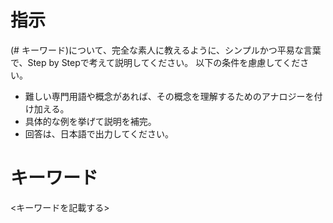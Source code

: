 # 指示
(# キーワード)について、完全な素人に教えるように、シンプルかつ平易な言葉で、Step by Stepで考えて説明してください。
以下の条件を慮慮してください。

- 難しい専門用語や概念があれば、その概念を理解するためのアナロジーを付け加える。
- 具体的な例を挙げて説明を補完。
- 回答は、日本語で出力してください。


# キーワード
<キーワードを記載する>
